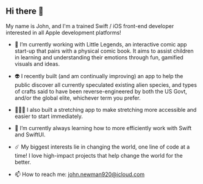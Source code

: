 ## Hi there 👋

My name is John, and I'm a trained Swift / iOS front-end developer interested in all Apple development platforms!

- 🔭 I’m currently working with Little Legends, an interactive comic app start-up that pairs with a physical comic book. It aims to assist children in learning and understanding their emotions through fun, gamified visuals and ideas.
  
- 👽 I recently built (and am continually improving) an app to help the public discover all currently speculated existing alien species, and types of crafts said to have been reverse-engineered by both the US Govt, and/or the global elite, whichever term you prefer.

- 🙆🏻‍♂️ I also built a stretching app to make stretching more accessible and easier to start immediately.
  
- 🌱 I’m currently always learning how to more efficiently work with Swift and SwiftUI.

- ☄️ My biggest interests lie in changing the world, one line of code at a time! I love high-impact projects that help change the world for the better.
  
- 📫 How to reach me: john.newman920@icloud.com

<!--
**5wift-Hacker/5wift-Hacker** is a ✨ _special_ ✨ repository because its `README.md` (this file) appears on your GitHub profile.

Here are some ideas to get you started:

- 🔭 I’m currently working on ...
- 🌱 I’m currently learning ...
- 👯 I’m looking to collaborate on ...
- 🤔 I’m looking for help with ...
- 💬 Ask me about ...
- 📫 How to reach me: ...
- 😄 Pronouns: ...
- ⚡ Fun fact: ...
-->
